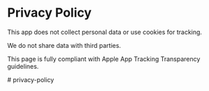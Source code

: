 <!DOCTYPE html>
<html lang="en">
<head>
  <meta charset="UTF-8">
  <title>Privacy Policy</title>
  <meta name="viewport" content="width=device-width, initial-scale=1">
</head>
<body>
  <h1>Privacy Policy</h1>
  <p>This app does not collect personal data or use cookies for tracking.</p>
  <p>We do not share data with third parties.</p>
  <p>This page is fully compliant with Apple App Tracking Transparency guidelines.</p>
</body>
</html>
# privacy-policy
